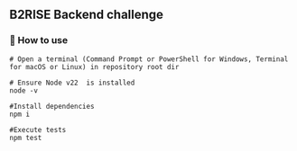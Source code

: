 ## B2RISE Backend challenge

### 📝 How to use

```shell
# Open a terminal (Command Prompt or PowerShell for Windows, Terminal for macOS or Linux) in repository root dir

# Ensure Node v22  is installed
node -v

#Install dependencies
npm i

#Execute tests
npm test
```
